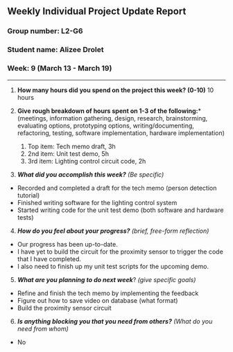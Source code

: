 ## Weekly Individual Project Update Report
### Group number: L2-G6
### Student name: Alizee Drolet
### Week: 9 (March 13 - March 19)
___
1. **How many hours did you spend on the project this week? (0-10)**
   10 hours

2. **Give rough breakdown of hours spent on 1-3 of the following:***
   (meetings, information gathering, design, research, brainstorming, evaluating options, prototyping options, writing/documenting, refactoring, testing, software implementation, hardware implementation)
   1. Top item: Tech memo draft, 3h
   2. 2nd item: Unit test demo, 5h
   3. 3rd item: Lighting control circuit code, 2h
   
3. ***What did you accomplish this week?*** _(Be specific)_
  - Recorded and completed a draft for the tech memo (person detection tutorial)
  - Finished writing software for the lighting control system
  - Started writing code for the unit test demo (both software and hardware tests)

4. ***How do you feel about your progress?*** _(brief, free-form reflection)_
  - Our progress has been up-to-date.
  - I have yet to build the circuit for the proximity sensor to trigger the code that I have completed.
  - I also need to finish up my unit test scripts for the upcoming demo.
    
5. ***What are you planning to do next week***? _(give specific goals)_
  - Refine and finish the tech memo by implementing the feedback
  - Figure out how to save video on database (what format)
  - Build the proximity sensor circuit
    
6. ***Is anything blocking you that you need from others?*** _(What do you need from whom)_
  - No
